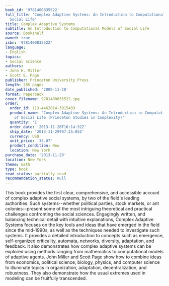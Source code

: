 ```yaml
---
book_id: '9781400835522'
full_title: 'Complex Adaptive Systems: An Introduction to Computational Models of
  Social Life'
title: Complex Adaptive Systems
subtitle: An Introduction to Computational Models of Social Life
source: Bookshelf
owned: true
isbn: '9781400835522'
language:
- English
topics:
- Social Science
authors:
- John H. Miller
- Scott E. Page
publisher: Princeton University Press
length: 285 pages
date_published: '2009-11-28'
format: Paperback
cover_filename: 9781400835522.jpg
order:
  order_id: 113-4462014-3015433
  product_name: 'Complex Adaptive Systems: An Introduction to Computational Models
    of Social Life (Princeton Studies in Complexity)'
  quantity: '1'
  order_date: '2013-11-28T16:14:32Z'
  ship_date: '2013-11-29T07:25:05Z'
  currency: USD
  unit_price: '33.07'
  product_condition: New
  location: New York
purchase_date: '2013-11-29'
location: New York
theme: math
type: book
read_status: partially read
recommendation_status: null
---
```

This book provides the first clear, comprehensive, and accessible account of complex adaptive social systems, by two of the field's leading authorities. Such systems--whether political parties, stock markets, or ant colonies--present some of the most intriguing theoretical and practical challenges confronting the social sciences. Engagingly written, and balancing technical detail with intuitive explanations, Complex Adaptive Systems focuses on the key tools and ideas that have emerged in the field since the mid-1990s, as well as the techniques needed to investigate such systems. It provides a detailed introduction to concepts such as emergence, self-organized criticality, automata, networks, diversity, adaptation, and feedback. It also demonstrates how complex adaptive systems can be explored using methods ranging from mathematics to computational models of adaptive agents. John Miller and Scott Page show how to combine ideas from economics, political science, biology, physics, and computer science to illuminate topics in organization, adaptation, decentralization, and robustness. They also demonstrate how the usual extremes used in modeling can be fruitfully transcended.
